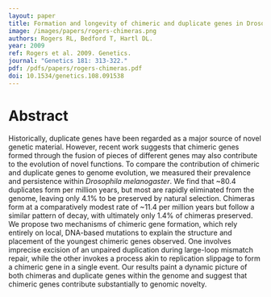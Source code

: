 ```yaml
---
layout: paper
title: Formation and longevity of chimeric and duplicate genes in Drosophila melanogaster
image: /images/papers/rogers-chimeras.png
authors: Rogers RL, Bedford T, Hartl DL.
year: 2009
ref: Rogers et al. 2009. Genetics.
journal: "Genetics 181: 313-322."
pdf: /pdfs/papers/rogers-chimeras.pdf
doi: 10.1534/genetics.108.091538 
---
```


# Abstract

Historically, duplicate genes have been regarded as a major source of novel genetic material. However, recent work suggests that chimeric genes formed through the fusion of pieces of different genes may also contribute to the evolution of novel functions. To compare the contribution of chimeric and duplicate genes to genome evolution, we measured their prevalence and persistence within *Drosophila melanogaster*. We find that ~80.4 duplicates form per million years, but most are rapidly eliminated from the genome, leaving only 4.1% to be preserved by natural selection. Chimeras form at a comparatively modest rate of ~11.4 per million years but follow a similar pattern of decay, with ultimately only 1.4% of chimeras preserved. We propose two mechanisms of chimeric gene formation, which rely entirely on local, DNA-based mutations to explain the structure and placement of the youngest chimeric genes observed. One involves imprecise excision of an unpaired duplication during large-loop mismatch repair, while the other invokes a process akin to replication slippage to form a chimeric gene in a single event. Our results paint a dynamic picture of both chimeras and duplicate genes within the genome and suggest that chimeric genes contribute substantially to genomic novelty.